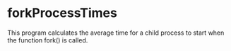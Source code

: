 # forkProcessTimes
This program calculates the average time for a child process to start when the function fork() is called.
